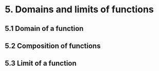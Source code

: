 # 5. Domains and limits of functions

## 5.1 Domain of a function

## 5.2 Composition of functions

## 5.3 Limit of a function